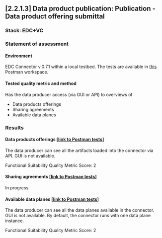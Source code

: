 ## [2.2.1.3] Data product publication: Publication - Data product offering submittal
### Stack: EDC+VC

### Statement of assessment
#### Environment

EDC Connector v.0.7.1 within a local testbed.
The tests are available in [this](https://www.postman.com/i2cat-dev/workspace/deployemds) Postman workspace.

#### Tested quality metric and method

Has the data producer access (via GUI or API) to overviews of

- Data products offerings
- Sharing agreements
- Available data planes

### Results
#### Data products offerings [[link to Postman tests](https://www.postman.com/i2cat-dev/workspace/deployemds/folder/36812968-5000faf7-2793-45cb-92ec-b56d9ef97127?action=share&source=copy-link&creator=36812968&ctx=documentation)]

The data producer can see all the artifacts loaded into the connector via API.
GUI is not available.

Functional Suitability Quality Metric Score: 2

#### Sharing agreements [[link to Postman tests](https://www.postman.com/i2cat-dev/workspace/deployemds/folder/36812968-063d3ebc-d5c2-4493-b977-8b3b4e2fbdf1?action=share&source=copy-link&creator=36812968&ctx=documentation)]

In progress

#### Available data planes [[link to Postman tests](https://www.postman.com/i2cat-dev/workspace/deployemds/folder/36812968-5143c698-3021-47f8-b590-043b0db8d054?action=share&source=copy-link&creator=36812968&ctx=documentation)]

The data producer can see all the data planes available in the connector.
GUI is not available.
By default, the connector runs with one data plane instance.

Functional Suitability Quality Metric Score: 2
